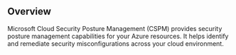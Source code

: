 ## Overview

Microsoft Cloud Security Posture Management (CSPM) provides security posture management capabilities for your Azure resources. It helps identify and remediate security misconfigurations across your cloud environment.

